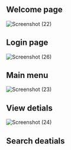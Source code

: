 ## Welcome page
![Screenshot (22)](https://user-images.githubusercontent.com/64957658/130578398-bed5d664-b72b-4b8d-9a20-e6a8e0d216b7.png)

## Login page
![Screenshot (26)](https://user-images.githubusercontent.com/64957658/130578498-70509e03-4574-4e6c-bbd8-8823ab1074a1.png)

## Main menu
![Screenshot (23)](https://user-images.githubusercontent.com/64957658/130578537-45c51c3a-769c-44e2-b431-e0b073c6e6c2.png)

## View detials
![Screenshot (24)](https://user-images.githubusercontent.com/64957658/130578658-b9f0920d-7307-4f02-80c4-b7a8eafe6032.png)

## Search deatials
